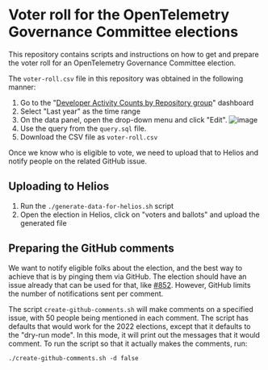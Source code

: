 # Voter roll for the OpenTelemetry Governance Committee elections

This repository contains scripts and instructions on how to get and prepare the voter roll for an OpenTelemetry Governance Committee election.

The `voter-roll.csv` file in this repository was obtained in the following manner:

1. Go to the "[Developer Activity Counts by Repository group](https://opentelemetry.devstats.cncf.io/d/9/developer-activity-counts-by-repository-group-table?orgId=1)" dashboard
2. Select "Last year" as the time range
3. On the data panel, open the drop-down menu and click "Edit". 
![image](https://user-images.githubusercontent.com/13387/193104317-f392ce5c-282c-4810-8898-9c54a672138d.png)
4. Use the query from the `query.sql` file.
5. Download the CSV file as `voter-roll.csv`

Once we know who is eligible to vote, we need to upload that to Helios and notify people on the related GitHub issue.

## Uploading to Helios

1. Run the `./generate-data-for-helios.sh` script
2. Open the election in Helios, click on "voters and ballots" and upload the generated file

## Preparing the GitHub comments

We want to notify eligible folks about the election, and the best way to achieve that is by pinging them via GitHub. The election should have an issue already that can be used for that, like [#852](https://github.com/open-telemetry/community/issues/852). However, GitHub limits the number of notifications sent per comment.

The script `create-github-comments.sh` will make comments on a specified issue, with 50 people being mentioned in each comment. The script has defaults that would work for the 2022 elections, except that it defaults to the "dry-run mode". In this mode, it will print out the messages that it would comment. To run the script so that it actually makes the comments, run:

```
./create-github-comments.sh -d false
```